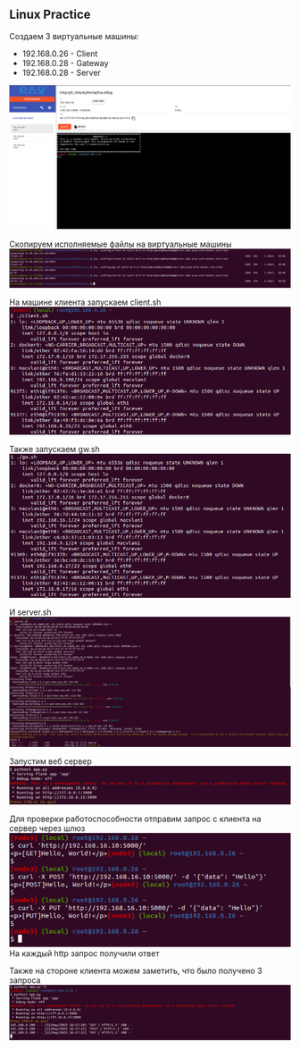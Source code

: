 ## Linux Practice

Создаем 3 виртуальные машины:
- 192.168.0.26 - Client
- 192.168.0.28 - Gateway
- 192.168.0.28 - Server

![pwd.png](assets/pwd.png)


Скопируем исполняемые файлы на виртуальные машины
![bashCopy.png](assets/bashCopy.png)


На машине клиента запускаем client.sh
![clientBash.png](assets/clientBash.png)


Также запускаем gw.sh
![gwBash.png](assets/gwBash.png)


И server.sh
![serverBash.png](assets/serverBash.png)

Запустим веб сервер
![app.png](assets/app.png)


Для проверки работоспособности отправим запрос с клиента на сервер через шлюз
![curl.png](assets/curl.png)
На каждый http запрос получили ответ

Также на стороне клиента можем заметить, что было получено 3 запроса
![getRequests.png](assets/getRequests.png)